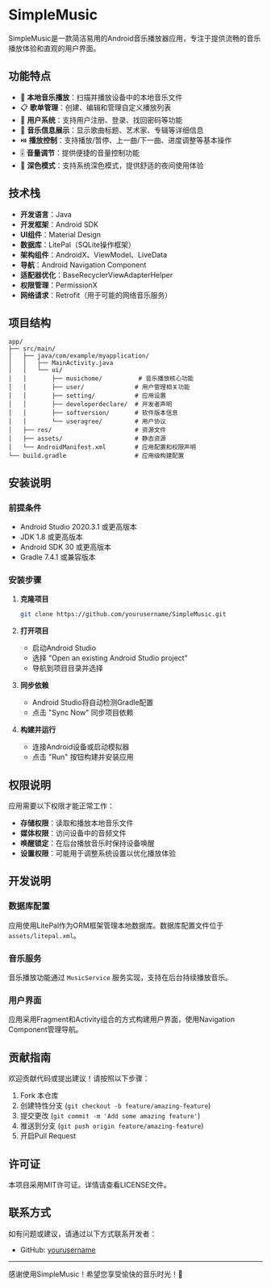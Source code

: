 # SimpleMusic

SimpleMusic是一款简洁易用的Android音乐播放器应用，专注于提供流畅的音乐播放体验和直观的用户界面。

## 功能特点

- 🎵 **本地音乐播放**：扫描并播放设备中的本地音乐文件
- 📋 **歌单管理**：创建、编辑和管理自定义播放列表
- 👤 **用户系统**：支持用户注册、登录、找回密码等功能
- 🎼 **音乐信息展示**：显示歌曲标题、艺术家、专辑等详细信息
- ⏯️ **播放控制**：支持播放/暂停、上一曲/下一曲、进度调整等基本操作
- 🎚️ **音量调节**：提供便捷的音量控制功能
- 🌙 **深色模式**：支持系统深色模式，提供舒适的夜间使用体验

## 技术栈

- **开发语言**：Java
- **开发框架**：Android SDK
- **UI组件**：Material Design
- **数据库**：LitePal（SQLite操作框架）
- **架构组件**：AndroidX、ViewModel、LiveData
- **导航**：Android Navigation Component
- **适配器优化**：BaseRecyclerViewAdapterHelper
- **权限管理**：PermissionX
- **网络请求**：Retrofit（用于可能的网络音乐服务）

## 项目结构

```
app/
├── src/main/
│   ├── java/com/example/myapplication/
│   │   ├── MainActivity.java
│   │   └── ui/
│   │       ├── musichome/          # 音乐播放核心功能
│   │       ├── user/              # 用户管理相关功能
│   │       ├── setting/           # 应用设置
│   │       ├── developerdeclare/  # 开发者声明
│   │       ├── softversion/       # 软件版本信息
│   │       └── useragree/         # 用户协议
│   ├── res/                       # 资源文件
│   ├── assets/                    # 静态资源
│   └── AndroidManifest.xml        # 应用配置和权限声明
└── build.gradle                   # 应用级构建配置
```

## 安装说明

### 前提条件

- Android Studio 2020.3.1 或更高版本
- JDK 1.8 或更高版本
- Android SDK 30 或更高版本
- Gradle 7.4.1 或兼容版本

### 安装步骤

1. **克隆项目**
   ```bash
   git clone https://github.com/yourusername/SimpleMusic.git
   ```

2. **打开项目**
   - 启动Android Studio
   - 选择 "Open an existing Android Studio project"
   - 导航到项目目录并选择

3. **同步依赖**
   - Android Studio将自动检测Gradle配置
   - 点击 "Sync Now" 同步项目依赖

4. **构建并运行**
   - 连接Android设备或启动模拟器
   - 点击 "Run" 按钮构建并安装应用

## 权限说明

应用需要以下权限才能正常工作：

- **存储权限**：读取和播放本地音乐文件
- **媒体权限**：访问设备中的音频文件
- **唤醒锁定**：在后台播放音乐时保持设备唤醒
- **设置权限**：可能用于调整系统设置以优化播放体验

## 开发说明

### 数据库配置

应用使用LitePal作为ORM框架管理本地数据库。数据库配置文件位于 `assets/litepal.xml`。

### 音乐服务

音乐播放功能通过 `MusicService` 服务实现，支持在后台持续播放音乐。

### 用户界面

应用采用Fragment和Activity组合的方式构建用户界面，使用Navigation Component管理导航。

## 贡献指南

欢迎贡献代码或提出建议！请按照以下步骤：

1. Fork 本仓库
2. 创建特性分支 (`git checkout -b feature/amazing-feature`)
3. 提交更改 (`git commit -m 'Add some amazing feature'`)
4. 推送到分支 (`git push origin feature/amazing-feature`)
5. 开启Pull Request

## 许可证

本项目采用MIT许可证。详情请查看LICENSE文件。

## 联系方式

如有问题或建议，请通过以下方式联系开发者：

- GitHub: [yourusername](https://github.com/onizian)

---

感谢使用SimpleMusic！希望您享受愉快的音乐时光！🎵
